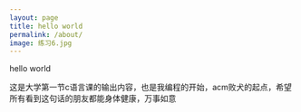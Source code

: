 ```yaml
---
layout: page
title: hello world
permalink: /about/
image: 练习6.jpg
---
```


hello world

这是大学第一节c语言课的输出内容，也是我编程的开始，acm败犬的起点，希望所有看到这句话的朋友都能身体健康，万事如意
